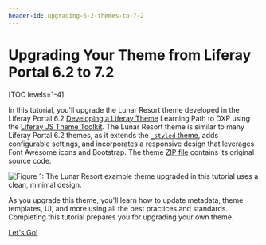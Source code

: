 ```yaml
---
header-id: upgrading-6-2-themes-to-7-2
---
```


# Upgrading Your Theme from Liferay Portal 6.2 to 7.2

[TOC levels=1-4]

In this tutorial, you'll upgrade the Lunar Resort theme developed in the 
Liferay Portal 6.2 [Developing a Liferay Theme](/docs/6-2/tutorials/-/knowledge_base/t/developing-a-liferay-theme) 
Learning Path to DXP using the [Liferay JS Theme Toolkit](https://github.com/liferay/liferay-js-themes-toolkit/tree/master/packages). 
The Lunar Resort theme is similar to many Liferay Portal 6.2 themes, as it 
extends the [`_styled` theme](https://github.com/liferay/liferay-portal/tree/6.2.x/portal-web/docroot/html/themes/_styled), 
adds configurable settings, and incorporates a responsive design that leverages 
Font Awesome icons and Bootstrap. The theme [ZIP file](/documents/10184/656312/lunar-resort-theme-migration-6.2.zip) 
contains its original source code. 

![Figure 1: The Lunar Resort example theme upgraded in this tutorial uses a clean, minimal design.](../../../../images/finished-7-2-theme.png) 

As you upgrade this theme, you'll learn how to update metadata, theme templates, 
UI, and more using all the best practices and standards. Completing this 
tutorial prepares you for upgrading your own theme. 

<a class="go-link btn btn-primary" href="/docs/7-2/tutorials/-/knowledge_base/t/setting-up-the-development-environment-for-6-2-themes">Let's Go!<span class="icon-circle-arrow-right"></span></a>
